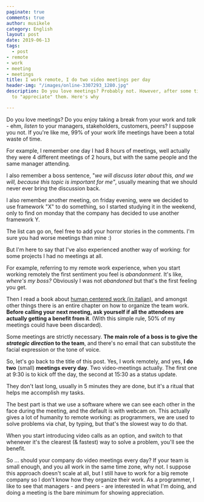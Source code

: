 ```yaml
---
paginate: true
comments: true
author: musikele
category: English
layout: post
date: 2019-06-13
tags:
  - post
- remote
- work
- meeting
- meetings
title: I work remote, I do two video meetings per day
header-img: "/images/online-3307293_1280.jpg"
description: Do you love meetings? Probably not. However, after some time I started
  to "appreciate" them. Here's why

---
```

Do you love meetings? Do you enjoy taking a break from your work and _talk_ - ehm, _listen_ to your managers, stakeholders, customers, peers? I suppose you not. If you're like me, 99% of your work life meetings have been a total waste of time.

For example, I remember one day I had 8 hours of meetings, well actually they were 4 different meetings of 2 hours, but with the same people and the same manager attending.

I also remember a boss sentence, "_we will discuss later about this, and we will, because this topic is important for me"_, usually meaning that we should never ever bring the discussion back. 

I also remember another meeting, on friday evening, were we decided to use framework "X" to do something, so I started studying it in the weekend, only to find on monday that the company has decided to use another framework Y.

The list can go on, feel free to add your horror stories in the comments. I'm sure you had worse meetings than mine :) 

But I'm here to say that I've also experienced another way of working: for some projects I had no meetings at all. 

For example, referring to my remote work experience, when you start working remotely the first sentiment you feel is _abandonment_. It's like, _where's my boss?_ Obviously I was not _abandoned_ but that's the first feeling you get. 

Then I read a book about [human centered work (in italian)](https://amzn.to/2RdiUUt "Human centered work"), and amongst other things there is an entire chapter on how to organize the team work. **Before calling your next meeting, ask yourself if all the attendees are actually getting a benefit from it**. (With this simple rule, 50% of my meetings could have been discarded). 

Some meetings are strictly necessary. **The main role of a boss is to give the _strategic direction_ to the team**, and there's no email that can substitute the facial expression or the tone of voice.

So, let's go back to the title of this post. Yes, I work remotely, and yes, **I do two** (small) **meetings every day**. Two video-meetings actually. The first one at 9:30 is to kick off the day, the second at 15:30 as a status update.

They don't last long, usually in 5 minutes they are done, but it's a ritual that helps me accomplish my tasks.

The best part is that we use a software where we can see each other in the face during the meeting, and the default is with webcam on. This actually gives a lot of humanity to remote working: as programmers, we are used to solve problems via chat, by typing, but that's the slowest way to do that. 

When you start introducing video calls as an option, and switch to that whenever it's the clearest (& fastest) way to solve a problem, you'll see the benefit. 

So ... should your company do video meetings every day? If your team is small enough, and you all work in the same time zone, why not. I suppose this approach doesn't scale at all, but I still have to work for a big remote company so I don't know how they organize their work. As a programmer, I like to see that managers - and peers - are interested in what I'm doing, and doing a meeting is the bare minimum for showing appreciation.  
